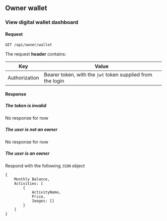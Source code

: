 ## Owner wallet

### View digital wallet dashboard

#### Request
```
GET /api/owner/wallet
```

The request **header** contains:

| Key | Value |
| - | - |
| Authorization | Bearer token, with the `jwt` token supplied from the login |

#### Response

##### The token is invalid
No response for now

##### The user is not an owner
No response for now

##### The user is an owner
Respond with the following `JSON` object
```
{
    Monthly Balance,
    Activities: [
        {
            ActivityName,
            Price,
            Images: []
        }
    ]
}
```
